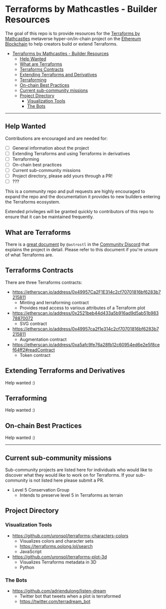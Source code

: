 # Terraforms by Mathcastles - Builder Resources

The goal of this repo is to provide resources for the [Terraforms by Mathcastles](https://discord.gg/nJ2tAYZPWm) metaverse hyper-on/in-chain project on the [Ethereum Blockchain](https://ethereum.org/en/) to help creators build or extend Terraforms.

- [Terraforms by Mathcastles - Builder Resources](#terraforms-by-mathcastles---builder-resources)
  - [Help Wanted](#help-wanted)
  - [What are Terraforms](#what-are-terraforms)
  - [Terraforms Contracts](#terraforms-contracts)
  - [Extending Terraforms and Derivatives](#extending-terraforms-and-derivatives)
  - [Terraforming](#terraforming)
  - [On-chain Best Practices](#on-chain-best-practices)
  - [Current sub-community missions](#current-sub-community-missions)
  - [Project Directory](#project-directory)
    - [Visualization Tools](#visualization-tools)
    - [The Bots](#the-bots)


-----

## Help Wanted

Contributions are encouraged and are needed for:

- [ ] General information about the project
- [ ] Extending Terraforms and using Terraforms in derivatives
- [ ] Terraforming
- [ ] On-chain best practices
- [ ] Current sub-community missions
- [ ] Project directory, please add yours through a PR!
- [ ] ???

This is a community repo and pull requests are highly encouraged to expand the repo and the documentation it provides to new builders entering the Terraforms ecosystem.

Extended privileges will be granted quickly to contributors of this repo to ensure that it can be maintained frequently.

## What are Terraforms

There is a [great document](https://docs.google.com/document/d/1e5qOhUCJx528HtDFDagy5r88IJK1LVKLYhd44weO7g4/edit) by `@astrostl` in the [Community Discord](https://discord.gg/nJ2tAYZPWm) that explains the project in detail. Please refer to this document if you're unsure of what Terraforms are.

## Terraforms Contracts

There are three Terraforms contracts:

- https://etherscan.io/address/0x49957Ca2F1E314c2cf70701816bf6283b7215811
  - Minting and terraforming contract
  - Provides read access to various attributes of a Terraform plot
- https://etherscan.io/address/0x2521beb44d433a5b916ad9d5ab51b98378870072
  - SVG contract
- https://etherscan.io/address/0x49957ca2f1e314c2cf70701816bf6283b7215811
  - Augmentation contract
- https://etherscan.io/address/0xa5afc9fe76a28fb12c60954ed6e2e5f8cef64ff2#readContract
  - Token contract

## Extending Terraforms and Derivatives

Help wanted :)

## Terraforming

Help wanted :)

## On-chain Best Practices

Help wanted :)

-----

## Current sub-community missions

Sub-community projects are listed here for individuals who would like to discover what they would like to work on for Terraforms. If your sub-community is not listed here please submit a PR.

- Level 5 Conservation Group
  - Intends to preserve level 5 in Terraforms as terrain

## Project Directory

### Visualization Tools

- https://github.com/uronsol/terraforms-characters-colors
  - Visualizes colors and character sets
  - https://terraforms.oolong.lol/search
  - JavaScript
- https://github.com/uronsol/terraforms-plot-3d
  - Visualizes Terraforms metadata in 3D
  - Python

### The Bots

- https://github.com/adriendulong/listen-dream
  - Twitter bot that tweets when a plot is terraformed
  - https://twitter.com/terradream_bot
